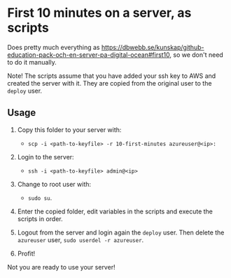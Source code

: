 
First 10 minutes on a server, as scripts
==========================================

Does pretty much everything as https://dbwebb.se/kunskap/github-education-pack-och-en-server-pa-digital-ocean#first10, so we don't need to do it manually.

Note! The scripts assume that you have added your ssh key to AWS and created the server with it. They are copied from the original user to the `deploy` user.



## Usage

1. Copy this folder to your server with:
    - `scp -i <path-to-keyfile> -r 10-first-minutes azureuser@<ip>:`

3. Login to the server:
    - `ssh -i <path-to-keyfile> admin@<ip>`

4. Change to root user with:
    - `sudo su`.

5. Enter the copied folder, edit variables in the scripts and execute the scripts in order.

6. Logout from the server and login again the `deploy` user. Then delete the `azureuser` user, `sudo userdel -r azureuser`.

7.  Profit!

Not you are ready to use your server!
